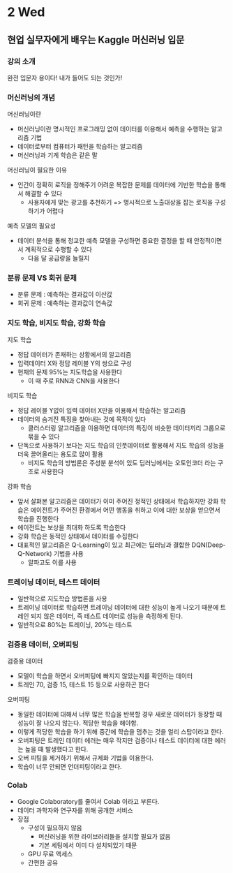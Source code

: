 # 2 Wed

## 

## 현업 실무자에게 배우는 Kaggle 머신러닝 입문

### 강의 소개

완전 입문자 용이다! 내가 들어도 되는 것인가!



### 머신러닝의 개념

머신러닝이란

* 머신러닝이란 명시적인 프로그래밍 없이 데이터를 이용해서 예측을 수행하는 알고리즘 기법
* 데이터로부터 컴퓨터가 패턴을 학습하는 알고리즘
* 머신러닝과 기계 학습은 같은 말

머신러닝이 필요한 이유

* 인간이 정확히 로직을 정해주기 어려운 복잡한 문제를 데이터에 기반한 학습을 통해서 해결할 수 있다
  * 사용자에게 맞는 광고를 추천하기 =&gt; 명시적으로 노출대상을 잡는 로직을 구성하기가 어렵다

예측 모델의 필요성

* 데이터 분석을 통해 정교한 예측 모델을 구성하면 중요한 결정을 할 때 안정적이면서 계획적으로 수행할 수 있다
  * 다음 달 공급량을 늘릴지



### 분류 문제 VS 회귀 문제

* 분류 문제 : 예측하는 결과값이 이산값
* 회귀 문제 : 예측하는 결과값이 연속값



### 지도 학습, 비지도 학습, 강화 학습

지도 학습

* 정답 데이터가 존재하는 상황에서의 알고리즘
* 입력데이터 X와 정답 레이블 Y의 쌍으로 구성
* 현재의 문제 95%는 지도학습을 사용한다
  * 이 때 주로 RNN과 CNN을 사용한다

비지도 학습

* 정답 레이블 Y없이 입력 데이터 X만을 이용해서 학습하는 알고리즘
* 데이터의 숨겨진 특징을 찾아내는 것에 목적이 있다
  * 클러스터링 알고리즘을 이용하면 데이터의 특징이 비슷한 데이터끼리 그룹으로 묶을 수 있다
* 단독으로 사용하기 보다는 지도 학습의 인풋데이터로 활용해서 지도 학습의 성능을 더욱 끌어올리는 용도로 많이 활용
  * 비지도 학습의 방법론은 주성분 분석이 있도 딥러닝에서는 오토인코더 라는 구조로 사용한다

강화 학습

* 앞서 살펴본 알고리즘은 데이터가 이미 주어진 정적인 상태에서 학습하지만 강화 학습은 에이전트가 주어진 환경에서 어떤 행동을 취하고 이에 대한 보상을 얻으면서 학습을 진행한다
* 에이전트는 보상을 최대화 하도록 학습한다
* 강화 학습은 동적인 상태에서 데이터를 수집한다
* 대표적인 알고리즘은 Q-Learning이 있고 최근에는 딥러닝과 결합한 DQN\(Deep-Q-Network\) 기법을 사용
  * 알파고도 이를 사용



### 트레이닝 데이터, 테스트 데이터

* 일반적으로 지도학습 방법론을 사용
* 트레이닝 데이터로 학습하면 트레이닝 데이터에 대한 성능이 높게 나오기 때문에 트레인 되지 않은 데이터, 즉 테스트 데이터로 성능을 측정하게 된다.
* 일반적으로 80%는 트레이닝, 20%는 테스트



### 검증용 데이터, 오버피팅

검증용 데이터

* 모델이 학습을 하면서 오버피팅에 빠지지 않았는지를 확인하는 데이터
* 트레인 70, 검증 15, 테스트 15 등으로 사용하곤 한다



오버피팅

* 동일한 데이터에 대해서 너무 많은 학습을 반복할 경우 새로운 데이터가 등장할 때 성능이 잘 나오지 않는다. 적당한 학습을 해야함.
* 이렇게 적당한 학습을 하기 위해 중간에 학습을 멈추는 것을 얼리 스탑이라고 한다.
* 오버피팅은 트레인 데이터 에러는 매우 작지만 검증이나 테스트 데이터에 대한 에러는 높을 때 발생했다고 한다. 
* 오버 피팅을 제거하기 위해서 규제화 기법을 이용한다.
* 학습이 너무 안되면 언더피팅이라고 한다.



### Colab

* Google Colaboratory를 줄여서 Colab 이라고 부른다.
* 데이터 과학자와 연구자를 위해 공개한 서비스
* 장점
  * 구성이 필요하지 않음
    * 머신러닝을 위한 라이브러리들을 설치할 필요가 없음
    * 기본 세팅에서 이미 다 설치되있기 때문
  * GPU 무료 액세스
  * 간편한 공유








